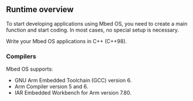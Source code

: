 ## Runtime overview

To start developing applications using Mbed OS, you need to create a main function and start coding. In most cases, no special setup is necessary.

Write your Mbed OS applications in C++ (C++98).

### Compilers

Mbed OS supports:

- GNU Arm Embedded Toolchain (GCC) version 6.
- Arm Compiler version 5 and 6.
- IAR Embedded Workbench for Arm version 7.80.
